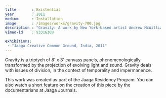 ```yaml
---
title       : Existential
year        : 2011
medium      : Installation
image       : /images/works/gravity-700.jpg
description : "Gravity: A work by New York-based artist Andrew McWilliams."
vimeo-id    : 93316309

exhibitions:
 - "Jaaga Creative Common Ground, India, 2011"
---
```

<p>
	<span class="title">Gravity</span> is a triptych of 8' x 3' canvass panels, phenomenologically transformed by the projection of evolving light and sound. <span class="title">Gravity</span> deals with issues of division, in the context of temporality and impermanence.
</p>
<p>
	This work was created as part of the Jaaga Residency Program. You can also <a href="/blog/?2011-06-jaaga-journal-features">watch a short feature</a> on the creation of this piece by the documentarians at Jaaga Journals.
</p>